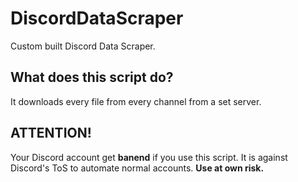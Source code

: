 # DiscordDataScraper
Custom built Discord Data Scraper.

## What does this script do?
It downloads every file from every channel from a set server.

## ATTENTION!
Your Discord account get **banend** if you use this script. It is against Discord's ToS to automate normal accounts.
**Use at own risk.**
 
